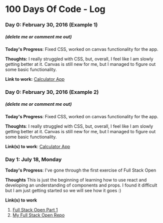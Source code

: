 # 100 Days Of Code - Log

### Day 0: February 30, 2016 (Example 1)
##### (delete me or comment me out)

**Today's Progress**: Fixed CSS, worked on canvas functionality for the app.

**Thoughts:** I really struggled with CSS, but, overall, I feel like I am slowly getting better at it. Canvas is still new for me, but I managed to figure out some basic functionality.

**Link to work:** [Calculator App](http://www.example.com)

### Day 0: February 30, 2016 (Example 2)
##### (delete me or comment me out)

**Today's Progress**: Fixed CSS, worked on canvas functionality for the app.

**Thoughts**: I really struggled with CSS, but, overall, I feel like I am slowly getting better at it. Canvas is still new for me, but I managed to figure out some basic functionality.

**Link(s) to work**: [Calculator App](http://www.example.com)


### Day 1: July 18, Monday

**Today's Progress**: I've gone through the first exercise of Full Stack Open

**Thoughts** This is just the beginning of learning how to use react and developing an understanding of components and props. I found it difficult but I am just getting started so we will see how it goes :)

**Link(s) to work**
1. [Full Stack Open Part 1](https://fullstackopen.com/en/part1/introduction_to_react)
2. [My Full Stack Open Repo](https://github.com/jnatividad-design/FSO/tree/main/part1)
